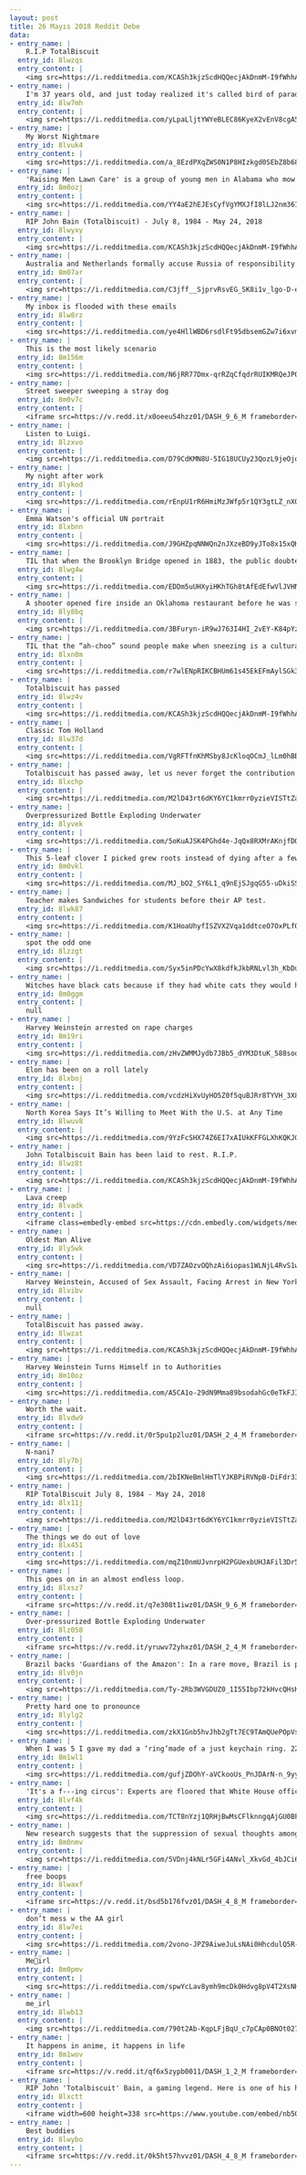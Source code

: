 ```yaml
---
layout: post
title: 26 Mayıs 2018 Reddit Debe
data:
- entry_name: |
    R.I.P TotalBiscuit
  entry_id: 8lwzqs
  entry_content: |
    <img src=https://i.redditmedia.com/KCASh3kjzScdHQQecjAkDnmM-I9fWhhAh6iMr_BOo_o.jpg?s=ec80714a92ab4955a4dc462125dd9706 frameborder=0>
- entry_name: |
    I'm 37 years old, and just today realized it's called bird of paradise because it looks like the left picture, not the right...
  entry_id: 8lw7mh
  entry_content: |
    <img src=https://i.redditmedia.com/yLpaLljtYWYeBLEC86KyeX2vEnV8cgA5is9HvHLFm_8.jpg?s=263d684f7c86fb13747e185ec76e0097 frameborder=0>
- entry_name: |
    My Worst Nightmare
  entry_id: 8lvuk4
  entry_content: |
    <img src=https://i.redditmedia.com/a_8EzdPXqZWS0N1P8HIzkgd0SEbZ8b68zfvZ5gX-bnw.jpg?s=bb8c26a1a49c382633efa1ec6dfd97cb frameborder=0>
- entry_name: |
    'Raising Men Lawn Care' is a group of young men in Alabama who mow the lawns of the elderly and handicapped people, free of charge.
  entry_id: 8m0ozj
  entry_content: |
    <img src=https://i.redditmedia.com/YY4aE2hEJEsCyfVgYMXJfI8lLJ2nm36IBWjylhPJLNo.jpg?s=6cd4b2ec8b3c35ba9050672b4d464494 frameborder=0>
- entry_name: |
    RIP John Bain (Totalbiscuit) - July 8, 1984 - May 24, 2018
  entry_id: 8lwyxy
  entry_content: |
    <img src=https://i.redditmedia.com/KCASh3kjzScdHQQecjAkDnmM-I9fWhhAh6iMr_BOo_o.jpg?s=ec80714a92ab4955a4dc462125dd9706 frameborder=0>
- entry_name: |
    Australia and Netherlands formally accuse Russia of responsibility for downing MH17 passenger jet in 2014
  entry_id: 8m07ar
  entry_content: |
    <img src=https://i.redditmedia.com/C3jff__SjprvRsvEG_SK8i1v_lgo-D-ehYJYwZkUJPg.jpg?s=00a79ca7c70e90b2308c3ae33e4dc8b3 frameborder=0>
- entry_name: |
    My inbox is flooded with these emails
  entry_id: 8lw8rz
  entry_content: |
    <img src=https://i.redditmedia.com/ye4HllWBD6rsdlFt95dbsemGZw7i6xvmDpgtID_U7T4.jpg?s=cf9f0c7fabc42c1a33c137527874acd2 frameborder=0>
- entry_name: |
    This is the most likely scenario
  entry_id: 8m156m
  entry_content: |
    <img src=https://i.redditmedia.com/N6jRR77Dmx-qrRZqCfqdrRUIKMRQeJP03tJFAgk4eCs.jpg?s=8cc4853a54e3423d971bc8966055e0f9 frameborder=0>
- entry_name: |
    Street sweeper sweeping a stray dog
  entry_id: 8m0v7c
  entry_content: |
    <iframe src=https://v.redd.it/x0oeeu54hzz01/DASH_9_6_M frameborder=0></iframe>
- entry_name: |
    Listen to Luigi.
  entry_id: 8lzxvo
  entry_content: |
    <img src=https://i.redditmedia.com/D79CdKMN8U-5IG18UCUy23QozL9jeOjoTFx6M6eGztA.jpg?s=fc8e9767de05750eeba14accd87f4ffc frameborder=0>
- entry_name: |
    My night after work
  entry_id: 8lykod
  entry_content: |
    <img src=https://i.redditmedia.com/rEnpU1rR6HmiMzJWfp5r1QY3gtLZ_nX0cg4QEIJ51UU.jpg?s=f02582e43d8001c3cbb5ec32d04062a6 frameborder=0>
- entry_name: |
    Emma Watson's official UN portrait
  entry_id: 8lxbnn
  entry_content: |
    <img src=https://i.redditmedia.com/J9GHZpqNNWQn2nJXzeBD9yJTo8x15xQHdUxE2kIMXCY.jpg?s=980d295ec5950acc0024490cf9588a36 frameborder=0>
- entry_name: |
    TIL that when the Brooklyn Bridge opened in 1883, the public doubted the stability of the bridge. Six days later, a pedestrian fell, causing a woman to scream, which led to a stampede that killed 12. Public concern was only dispelled a year later when P.T. Barnum marched 21 elephants across it.
  entry_id: 8lwg4w
  entry_content: |
    <img src=https://i.redditmedia.com/EDDm5uUHXyiHKhTGh8tAfEdEfwVlJVHNiVFuy2FL8I4.jpg?s=52cf149976839cb03639c2edd8fba407 frameborder=0>
- entry_name: |
    A shooter opened fire inside an Oklahoma restaurant before he was shot and killed by an armed citizen
  entry_id: 8ly8bq
  entry_content: |
    <img src=https://i.redditmedia.com/3BFuryn-iR9wJ763I4HI_2vEY-K84pYzyIezRTEgur8.jpg?s=761008c498f238ff1d3aaef6d3adae5e frameborder=0>
- entry_name: |
    TIL that the “ah-choo” sound people make when sneezing is a cultural learned behavior. For example, in the Phillipines they instead say “ha-ching”, the Japanese say “hakashun”, and deaf people don’t add any sounds at all.
  entry_id: 8lxn0m
  entry_content: |
    <img src=https://i.redditmedia.com/r7wlENpRIKCBHUm61s45EkEFmAylSGk3pDGArOm0Tsk.jpg?s=41b98ab4cf77b12c4074bec35826f8a5 frameborder=0>
- entry_name: |
    Totalbiscuit has passed
  entry_id: 8lwz4v
  entry_content: |
    <img src=https://i.redditmedia.com/KCASh3kjzScdHQQecjAkDnmM-I9fWhhAh6iMr_BOo_o.jpg?s=ec80714a92ab4955a4dc462125dd9706 frameborder=0>
- entry_name: |
    Classic Tom Holland
  entry_id: 8lw37d
  entry_content: |
    <img src=https://i.redditmedia.com/VgRFTfnKhMSby8JcKloqOCmJ_lLm0hBBi-IV5l8nCSQ.jpg?s=35dae9203b51a7d9970448b5d8f6eb64 frameborder=0>
- entry_name: |
    Totalbiscuit has passed away, let us never forget the contribution he has given this game among many others
  entry_id: 8lxchp
  entry_content: |
    <img src=https://i.redditmedia.com/M2lD43rt6dKY6YC1kmrr0yzieVISTtZauNYIgBbwhVs.jpg?s=65c70f8e7c305f6dcf26609191a314d3 frameborder=0>
- entry_name: |
    Overpressurized Bottle Exploding Underwater
  entry_id: 8lyvek
  entry_content: |
    <img src=https://i.redditmedia.com/5oKuAJSK4PGhd4e-JqQx8RXMrAKnjfDOOFD5eBZvT70.gif?fm=jpg&s=e41d33a6cfcbdec0d7b9887e1ec4a522 frameborder=0>
- entry_name: |
    This 5-leaf clover I picked grew roots instead of dying after a few days like usual
  entry_id: 8m0vkl
  entry_content: |
    <img src=https://i.redditmedia.com/MJ_bO2_SY6L1_q9nEjSJgqG55-uDkiSSKXqHwynOtDo.jpg?s=2b136018999b902b6fea192fe1d324e0 frameborder=0>
- entry_name: |
    Teacher makes Sandwiches for students before their AP test.
  entry_id: 8lwk87
  entry_content: |
    <img src=https://i.redditmedia.com/K1HoaUhyfISZVX2Vqa1ddtceO7OxPLfO602MBATmr-c.jpg?s=8cea5ec075bb8f5a87d7d7b57dd872e7 frameborder=0>
- entry_name: |
    spot the odd one
  entry_id: 8lzzgt
  entry_content: |
    <img src=https://i.redditmedia.com/Syx5inPDcYwX8kdfkJkbRNLvl3h_KbDuLVw7fIuba_U.jpg?s=46743db2019c660eb906689e79260c36 frameborder=0>
- entry_name: |
    Witches have black cats because if they had white cats they would have white cat hair all over their clothes.
  entry_id: 8m0ggm
  entry_content: |
    null
- entry_name: |
    Harvey Weinstein arrested on rape charges
  entry_id: 8m19ri
  entry_content: |
    <img src=https://i.redditmedia.com/zHvZWMMJydb7JBb5_dYM3DtuK_588soqMlG1fPPcN1U.jpg?s=c2758c3fe433dbdd99fa0fc896093049 frameborder=0>
- entry_name: |
    Elon has been on a roll lately
  entry_id: 8lxboj
  entry_content: |
    <img src=https://i.redditmedia.com/vcdzHiXvUyHO5Z0f5quBJRr8TYVH_3X8liy1-1WtnQE.jpg?s=4c8d020023da6d94c613b1b4c81f2825 frameborder=0>
- entry_name: |
    North Korea Says It’s Willing to Meet With the U.S. at Any Time
  entry_id: 8lwuv8
  entry_content: |
    <img src=https://i.redditmedia.com/9YzFcSHX74Z6EI7xAIUkKFFGLXhKQKJG27xYJtrWRZ4.jpg?s=184ffc1cafd019e40effb3867242cd4d frameborder=0>
- entry_name: |
    John Totalbiscuit Bain has been laid to rest. R.I.P.
  entry_id: 8lwz8t
  entry_content: |
    <img src=https://i.redditmedia.com/KCASh3kjzScdHQQecjAkDnmM-I9fWhhAh6iMr_BOo_o.jpg?s=ec80714a92ab4955a4dc462125dd9706 frameborder=0>
- entry_name: |
    Lava creep
  entry_id: 8lvadk
  entry_content: |
    <iframe class=embedly-embed src=https://cdn.embedly.com/widgets/media.html?src=https%3A%2F%2Fgfycat.com%2Fifr%2FHighFeistyJerboa&url=https%3A%2F%2Fgfycat.com%2FHighFeistyJerboa&image=https%3A%2F%2Fthumbs.gfycat.com%2FHighFeistyJerboa-size_restricted.gif&key=522baf40bd3911e08d854040d3dc5c07&type=text%2Fhtml&schema=gfycat width=600 height=600 scrolling=no frameborder=0 allowfullscreen></iframe>
- entry_name: |
    Oldest Man Alive
  entry_id: 8ly5wk
  entry_content: |
    <img src=https://i.redditmedia.com/VD7ZAOzvOQhzAi6iopas1WLNjL4RvS1w02-vvWN2cl8.jpg?s=e18cb8f156b1cbb00826e68a998f5afd frameborder=0>
- entry_name: |
    Harvey Weinstein, Accused of Sex Assault, Facing Arrest in New York
  entry_id: 8lvibv
  entry_content: |
    null
- entry_name: |
    TotalBiscuit has passed away.
  entry_id: 8lwzat
  entry_content: |
    <img src=https://i.redditmedia.com/KCASh3kjzScdHQQecjAkDnmM-I9fWhhAh6iMr_BOo_o.jpg?s=ec80714a92ab4955a4dc462125dd9706 frameborder=0>
- entry_name: |
    Harvey Weinstein Turns Himself in to Authorities
  entry_id: 8m10oz
  entry_content: |
    <img src=https://i.redditmedia.com/A5CA1o-29dN9Mma89bsodahGc0eTkFJIltFHQ-TIsWg.jpg?s=c829bbdaa998df3bf9533cacea8c0012 frameborder=0>
- entry_name: |
    Worth the wait.
  entry_id: 8lvdw9
  entry_content: |
    <iframe src=https://v.redd.it/0r5pu1p2luz01/DASH_2_4_M frameborder=0></iframe>
- entry_name: |
    N-nani?
  entry_id: 8ly7bj
  entry_content: |
    <img src=https://i.redditmedia.com/2bIKNeBmlHmTlYJKBPiRVNpB-DiFdr33HdkSHcznres.jpg?s=d6df66eaf2be8f23a11cf5e5cc958430 frameborder=0>
- entry_name: |
    RIP TotalBiscuit July 8, 1984 - May 24, 2018
  entry_id: 8lx11j
  entry_content: |
    <img src=https://i.redditmedia.com/M2lD43rt6dKY6YC1kmrr0yzieVISTtZauNYIgBbwhVs.jpg?s=65c70f8e7c305f6dcf26609191a314d3 frameborder=0>
- entry_name: |
    The things we do out of love
  entry_id: 8lx451
  entry_content: |
    <img src=https://i.redditmedia.com/mqZ10nmUJvnrpH2PGUexbUHJAFil3Dr5qySyDq6wKWg.jpg?s=9a14c6d4c381267b16ad0967615bbd2a frameborder=0>
- entry_name: |
    This goes on in an almost endless loop.
  entry_id: 8lxsz7
  entry_content: |
    <iframe src=https://v.redd.it/q7e308t1iwz01/DASH_9_6_M frameborder=0></iframe>
- entry_name: |
    Over-pressurized Bottle Exploding Underwater
  entry_id: 8lz058
  entry_content: |
    <iframe src=https://v.redd.it/yruwv72yhxz01/DASH_2_4_M frameborder=0></iframe>
- entry_name: |
    Brazil backs 'Guardians of the Amazon': In a rare move, Brazil is providing armed back-up to indigenous people protecting the world's most threatened tribe from illegal loggers, a decision that campaigners lauded as a landmark in efforts to halt deforestation in the Amazon.
  entry_id: 8lv0jn
  entry_content: |
    <img src=https://i.redditmedia.com/Ty-2Rb3WVGDUZ0_1I55Ibp72kHvcQHsKheaukmxLqxY.jpg?s=412e6b7ce28c0b6009ec66fa0acf9ab2 frameborder=0>
- entry_name: |
    Pretty hard one to pronounce
  entry_id: 8lylg2
  entry_content: |
    <img src=https://i.redditmedia.com/zkX1Gnb5hvJhb2gTt7EC9TAmQUePOpVsdAmrr3osmyU.jpg?s=ed4dab49c0bf3d3b8f010b50507f7ac6 frameborder=0>
- entry_name: |
    When I was 5 I gave my dad a ‘ring’made of a just keychain ring. 22 years later, and he’s still wearing it
  entry_id: 8m1wl1
  entry_content: |
    <img src=https://i.redditmedia.com/gufjZDOhY-aVCkooUs_PnJDArN-n_9yyMS3Dr1ekoo8.jpg?s=4eaeaeadcafec4aa3bc6dd44813ef191 frameborder=0>
- entry_name: |
    'It's a f---ing circus': Experts are floored that White House officials attended highly classified briefings about the Russia probe
  entry_id: 8lvf4k
  entry_content: |
    <img src=https://i.redditmedia.com/TCT8nYzj1QRHjBwMsCFlknngqAjGU0BFKLJqallz0wk.jpg?s=3ee72154d28d9c8c223db4a36b96501f frameborder=0>
- entry_name: |
    New research suggests that the suppression of sexual thoughts among religious people only begets a greater preoccupation with sexual thoughts and fantasies.
  entry_id: 8m0nmv
  entry_content: |
    <img src=https://i.redditmedia.com/5VDnj4kNLr5GFi4ANvl_XkvGd_4bJCi69s-eT8F0zpA.jpg?s=4664d753bb16ca25f06e0547473759de frameborder=0>
- entry_name: |
    free boops
  entry_id: 8lwaxf
  entry_content: |
    <iframe src=https://v.redd.it/bsd5b176fvz01/DASH_4_8_M frameborder=0></iframe>
- entry_name: |
    don’t mess w the AA girl
  entry_id: 8lw7ei
  entry_content: |
    <img src=https://i.redditmedia.com/2vono-JPZ9AiweJuLsNAi0HhcdulQ5R-bJ0VbjQ700g.jpg?s=1265e447bd49c564eca07ba21ca0e7b9 frameborder=0>
- entry_name: |
    Me🐨irl
  entry_id: 8m0pmv
  entry_content: |
    <img src=https://i.redditmedia.com/spwYcLav8ymh9mcDk0Hdvg8pV4T2XsNHIItQDljN7jg.png?s=1da88ea7fa70970a3434dde03679aaef frameborder=0>
- entry_name: |
    me_irl
  entry_id: 8lwb13
  entry_content: |
    <img src=https://i.redditmedia.com/790t2Ab-KqpLFjBqU_c7pCAp0BNOt027qW9GMdJUT98.png?s=d41029b2505a678c89811bc442a99ff4 frameborder=0>
- entry_name: |
    It happens in anime, it happens in life
  entry_id: 8m1wov
  entry_content: |
    <iframe src=https://v.redd.it/qf6x5zypb0011/DASH_1_2_M frameborder=0></iframe>
- entry_name: |
    RIP John 'Totalbiscuit' Bain, a gaming legend. Here is one of his happiest videos where he gives his first impressions to Warhammer 40k : Space Marine
  entry_id: 8lxctt
  entry_content: |
    <iframe width=600 height=338 src=https://www.youtube.com/embed/nb50aAFiOpM?feature=oembed&enablejsapi=1 frameborder=0 allow=autoplay; encrypted-media allowfullscreen></iframe>
- entry_name: |
    Best buddies
  entry_id: 8lwybo
  entry_content: |
    <iframe src=https://v.redd.it/0k5ht57hvvz01/DASH_4_8_M frameborder=0></iframe>
---
```

